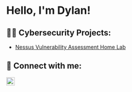 <h1>Hello, I'm Dylan! </h1>

<h2>👨‍💻 Cybersecurity Projects:</h2>

  - [Nessus Vulnerability Assessment Home Lab](https://github.com/dylan23ndagala/Nessus-Vulnerability-Assessment-Home-Lab)


<h2> 🤳 Connect with me:</h2>

[<img align="left" alt="JoshMadakor | LinkedIn" width="22px" src="https://cdn.jsdelivr.net/npm/simple-icons@v3/icons/linkedin.svg" />][linkedin]

[linkedin]: www.linkedin.com/in/dylan-ndagala
